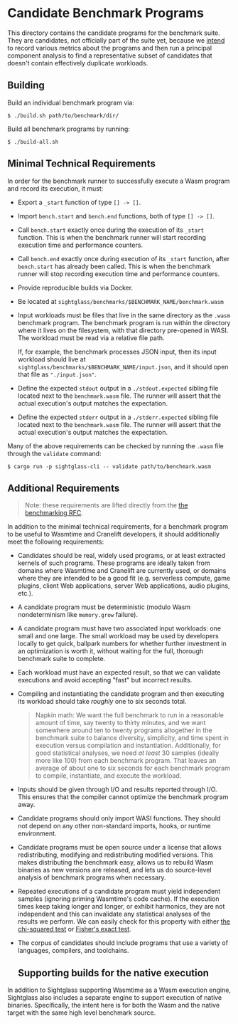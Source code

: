 # Candidate Benchmark Programs

This directory contains the candidate programs for the benchmark suite. They are
candidates, not officially part of the suite yet, because we [intend][rfc] to
record various metrics about the programs and then run a principal component
analysis to find a representative subset of candidates that doesn't contain
effectively duplicate workloads.

[rfc]: https://github.com/bytecodealliance/rfcs/pull/4

## Building

Build an individual benchmark program via:

```
$ ./build.sh path/to/benchmark/dir/
```

Build all benchmark programs by running:

```
$ ./build-all.sh
```

## Minimal Technical Requirements

In order for the benchmark runner to successfully execute a Wasm program and
record its execution, it must:

* Export a `_start` function of type `[] -> []`.

* Import `bench.start` and `bench.end` functions, both of type `[] -> []`.

* Call `bench.start` exactly once during the execution of its `_start`
  function. This is when the benchmark runner will start recording execution
  time and performance counters.

* Call `bench.end` exactly once during execution of its `_start` function, after
  `bench.start` has already been called. This is when the benchmark runner will
  stop recording execution time and performance counters.

* Provide reproducible builds via Docker.

* Be located at `sightglass/benchmarks/$BENCHMARK_NAME/benchmark.wasm`

* Input workloads must be files that live in the same directory as the `.wasm`
  benchmark program. The benchmark program is run within the directory where it
  lives on the filesystem, with that directory pre-opened in WASI. The workload
  must be read via a relative file path.

  If, for example, the benchmark processes JSON input, then its input workload
  should live at `sightglass/benchmarks/$BENCHMARK_NAME/input.json`, and it
  should open that file as `"./input.json"`.

* Define the expected `stdout` output in a `./stdout.expected` sibling file
  located next to the `benchmark.wasm` file. The runner will assert that the
  actual execution's output matches the expectation.

* Define the expected `stderr` output in a `./stderr.expected` sibling file
  located next to the `benchmark.wasm` file. The runner will assert that the
  actual execution's output matches the expectation.

Many of the above requirements can be checked by running the `.wasm` file through
the `validate` command:

```
$ cargo run -p sightglass-cli -- validate path/to/benchmark.wasm
```

## Additional Requirements

> Note: these requirements are lifted directly from the [the benchmarking
> RFC][rfc].

In addition to the minimal technical requirements, for a benchmark program to be
useful to Wasmtime and Cranelift developers, it should additionally meet the
following requirements:

* Candidates should be real, widely used programs, or at least extracted kernels
  of such programs. These programs are ideally taken from domains where Wasmtime
  and Cranelift are currently used, or domains where they are intended to be a
  good fit (e.g. serverless compute, game plugins, client Web applications,
  server Web applications, audio plugins, etc.).

* A candidate program must be deterministic (modulo Wasm nondeterminism like
  `memory.grow` failure).

* A candidate program must have two associated input workloads: one small and
  one large. The small workload may be used by developers locally to get quick,
  ballpark numbers for whether further investment in an optimization is worth
  it, without waiting for the full, thorough benchmark suite to complete.

* Each workload must have an expected result, so that we can validate executions
  and avoid accepting "fast" but incorrect results.

* Compiling and instantiating the candidate program and then executing its
  workload should take *roughly* one to six seconds total.

  > Napkin math: We want the full benchmark to run in a reasonable amount of
  > time, say twenty to thirty minutes, and we want somewhere around ten to
  > twenty programs altogether in the benchmark suite to balance diversity,
  > simplicity, and time spent in execution versus compilation and
  > instantiation. Additionally, for good statistical analyses, we need *at
  > least* 30 samples (ideally more like 100) from each benchmark program. That
  > leaves an average of about one to six seconds for each benchmark program to
  > compile, instantiate, and execute the workload.

* Inputs should be given through I/O and results reported through I/O. This
  ensures that the compiler cannot optimize the benchmark program away.

* Candidate programs should only import WASI functions. They should not depend
  on any other non-standard imports, hooks, or runtime environment.

* Candidate programs must be open source under a license that allows
  redistributing, modifying and redistributing modified versions. This makes
  distributing the benchmark easy, allows us to rebuild Wasm binaries as new
  versions are released, and lets us do source-level analysis of benchmark
  programs when necessary.

* Repeated executions of a candidate program must yield independent samples
  (ignoring priming Wasmtime's code cache). If the execution times keep taking
  longer and longer, or exhibit harmonics, they are not independent and this can
  invalidate any statistical analyses of the results we perform. We can easily
  check for this property with either [the chi-squared
  test](https://en.wikipedia.org/wiki/Chi-squared_test) or [Fisher's exact
  test](https://en.wikipedia.org/wiki/Fisher%27s_exact_test).

* The corpus of candidates should include programs that use a variety of
  languages, compilers, and toolchains.

  ## Supporting builds for the native execution

In addition to Sightglass supporting Wasmtime as a Wasm execution engine,
Sightglass also includes a separate engine to support execution of native binaries.
Specifically, the intent here is for both the Wasm and the native target
with the same high level benchmark source.
